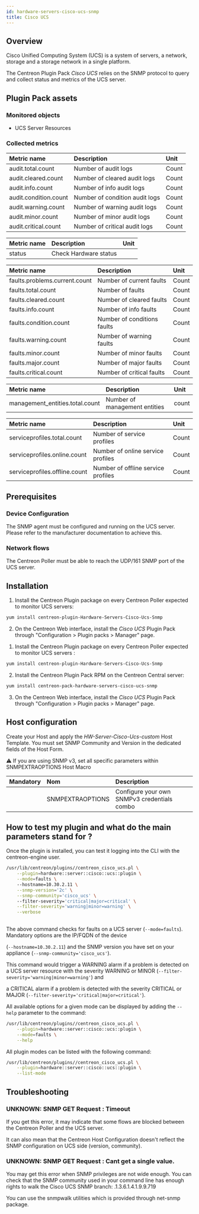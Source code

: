 ```yaml
---
id: hardware-servers-cisco-ucs-snmp
title: Cisco UCS
---
```


## Overview

Cisco Unified Computing System (UCS) is a system of servers, a network, storage and a storage network in a single platform.

The Centreon Plugin Pack *Cisco UCS* relies on the SNMP protocol to query and collect status and metrics of the UCS server.

## Plugin Pack assets

### Monitored objects

* UCS Server Resources

### Collected metrics 

<!--DOCUSAURUS_CODE_TABS-->

<!--Audit-Logs-->

| Metric name                  | Description                                | Unit |
| :--------------------------- | :----------------------------------------- | :--- |
| audit.total.count            | Number of audit logs                       | Count|
| audit.cleared.count          | Number of cleared audit logs               | Count|                          
| audit.info.count             | Number of info audit logs                  | Count|                      
| audit.condition.count        | Number of condition audit logs             | Count|                             
| audit.warning.count          | Number of warning audit logs               | Count|                            
| audit.minor.count            | Number of minor audit logs                 | Count|                          
| audit.critical.count         | Number of critical audit logs              | Count|                             

<!--Equipment-->

| Metric name | Description                                | Unit |
| :---------- | :----------------------------------------- | :--- |
| status      | Check Hardware status                      |      |

<!--Faults-->

| Metric name                   | Description                                | Unit |
| :---------------------------- | :----------------------------------------- | :--- |
| faults.problems.current.count | Number of current faults                   |Count |
| faults.total.count            | Number of faults                           |Count |
| faults.cleared.count          | Number of cleared faults                   |Count |
| faults.info.count             | Number of info faults                      |Count |
| faults.condition.count        | Number of conditions faults                |Count |
| faults.warning.count          | Number of warning faults                   |Count |
| faults.minor.count            | Number of minor faults                     |Count |
| faults.major.count            | Number of major faults                     |Count |
| faults.critical.count         | Number of critical faults                  |Count |

<!--Mgmt-Entities-->

| Metric name                     | Description                                | Unit |
| :------------------------------ | :----------------------------------------- | :--- |
| management_entities.total.count | Number of management entities              |count |

<!--Service-Profile-->

| Metric name                   | Description                                | Unit |
| :---------------------------- | :----------------------------------------- | :--- |
| serviceprofiles.total.count   | Number of service profiles                 |Count |
| serviceprofiles.online.count  | Number of online service profiles          |Count |
| serviceprofiles.offline.count | Number of offline service profiles         |Count |


<!--END_DOCUSAURUS_CODE_TABS-->

## Prerequisites

### Device Configuration

The SNMP agent must be configured and running on the UCS server. Please refer to the manufacturer documentation to achieve this.

### Network flows

The Centreon Poller must be able to reach the UDP/161 SNMP port of the UCS server.

## Installation

<!--DOCUSAURUS_CODE_TABS-->

<!--Online IMP Licence & IT-100 Editions-->

1. Install the Centreon Plugin package on every Centreon Poller expected to monitor UCS servers:

```bash
yum install centreon-plugin-Hardware-Servers-Cisco-Ucs-Snmp
```

2. On the Centreon Web interface, install the *Cisco UCS* Plugin Pack through "Configuration > Plugin packs > Manager" page.

<!--Offline IMP License-->

1. Install the Centreon Plugin package on every Centreon Poller expected to monitor UCS servers :

```bash
yum install centreon-plugin-Hardware-Servers-Cisco-Ucs-Snmp
```

2. Install the Centreon Plugin Pack RPM on the Centreon Central server:

 ```bash
yum install centreon-pack-hardware-servers-cisco-ucs-snmp
```

3. On the Centreon Web interface, install the *Cisco UCS* Plugin Pack through "Configuration > Plugin packs > Manager" page.

<!--END_DOCUSAURUS_CODE_TABS-->

## Host configuration

Create your Host and apply the *HW-Server-Cisco-Ucs-custom* Host Template. You must set SNMP Community and Version in the dedicated fields of the Host Form. 

  :warning: If you are using SNMP v3, set all specific parameters within SNMPEXTRAOPTIONS Host Macro

| Mandatory   | Nom              | Description                                    |
| :---------- | :--------------- | :--------------------------------------------- |
|             | SNMPEXTRAOPTIONS | Configure your own SNMPv3 credentials combo    |


## How to test my plugin and what do the main parameters stand for ?

Once the plugin is installed, you can test it logging into the CLI with the centreon-engine user.

```bash
/usr/lib/centreon/plugins//centreon_cisco_ucs.pl \
    --plugin=hardware::server::cisco::ucs::plugin \
    --mode=faults \ 
    --hostname=10.30.2.11 \
    --snmp-version='2c' \
    --snmp-community='cisco_ucs' \ 
    --filter-severity='critical|major=critical' \
    --filter-severity='warning|minor=warning' \
    --verbose
    
```

The above command checks for faults on a UCS server (``` --mode=faults ```). Mandatory options are the IP/FQDN of the device 

(``` --hostname=10.30.2.11 ```) and the SNMP version you have set on your appliance (``` --snmp-community='cisco_ucs' ```).

This command would trigger a WARNING alarm if a problem is detected on a UCS server resource with the severity WARNING or MINOR (``` --filter-severity='warning|minor=warning' ```) and

a CRITICAL alarm if a problem is detected with the severity CRITICAL or MAJOR (``` --filter-severity='critical|major=critical' ```).

All available options for a given mode can be displayed by adding the ``` --help ``` parameter to the command:

```bash
/usr/lib/centreon/plugins//centreon_cisco_ucs.pl \
    --plugin=hardware::server::cisco::ucs::plugin \
    --mode=faults \
    --help
```

All plugin modes can be listed with the following command:

```bash
/usr/lib/centreon/plugins//centreon_cisco_ucs.pl \
    --plugin=hardware::server::cisco::ucs::plugin \
    --list-mode 
```

## Troubleshooting

### UNKNOWN: SNMP GET Request : Timeout

If you get this error, it may indicate that some flows are blocked between the Centreon Poller and the UCS server. 

It can also mean that the Centreon Host Configuration doesn't reflect the SNMP configuration on UCS side (version, community). 

### UNKNOWN: SNMP GET Request : Cant get a single value.

You may get this error when SNMP privileges are not wide enough. You can check that the SNMP community used in your command line has enough rights to walk the Cisco UCS SNMP branch: .1.3.6.1.4.1.9.9.719 

You can use the snmpwalk utilities which is provided through net-snmp package. 